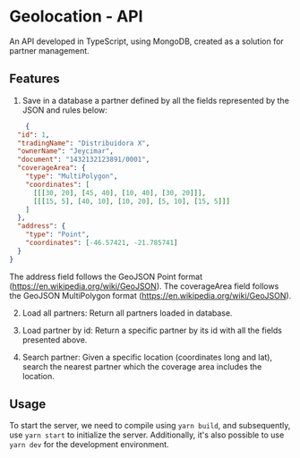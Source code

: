 # Geolocation - API

An API developed in TypeScript, using MongoDB, created as a solution for partner management.

## Features

1. Save in a database a partner defined by all the fields represented by the JSON and rules below:

```json
    {
  "id": 1, 
  "tradingName": "Distribuidora X",
  "ownerName": "Jeycimar",
  "document": "1432132123891/0001",
  "coverageArea": { 
    "type": "MultiPolygon", 
    "coordinates": [
      [[[30, 20], [45, 40], [10, 40], [30, 20]]], 
      [[[15, 5], [40, 10], [10, 20], [5, 10], [15, 5]]]
    ]
  },
  "address": { 
    "type": "Point",
    "coordinates": [-46.57421, -21.785741]
  }
}
```
 The address field follows the GeoJSON Point format (https://en.wikipedia.org/wiki/GeoJSON). The coverageArea field follows the GeoJSON MultiPolygon format (https://en.wikipedia.org/wiki/GeoJSON).

2. Load all partners:
    Return all partners loaded in database. 

2. Load partner by id:
    Return a specific partner by its id with all the fields presented above.

3. Search partner:
    Given a specific location (coordinates long and lat), search the nearest partner which the coverage area includes the location.

## Usage

To start the server, we need to compile using `yarn build`, and subsequently, use `yarn start` to initialize the server. Additionally, it's also possible to use `yarn dev` for the development environment.